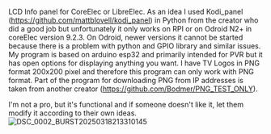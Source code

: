

LCD Info panel for CoreElec or LibreElec. As an idea I used Kodi_panel (https://github.com/mattblovell/kodi_panel) in Python from the creator who did a good job but unfortunately it only works on RPI or on Odroid N2+ in coreElec version 9.2.3. On Odroid, newer versions it cannot be started because there is a problem with python and GPIO library and similar issues. My program is based on arduino esp32 and primarily intended for PVR but it has open options for displaying anything you want. I have TV Logos in PNG format 200x200 pixel and therefore this program can only work with PNG format. Part of the program for downloading PNG from IP addresses is taken from another creator (https://github.com/Bodmer/PNG_TEST_ONLY).

I'm not a pro, but it's functional and if someone doesn't like it, let them modify it according to their own ideas.
![DSC_0002_BURST20250318213310145](https://github.com/user-attachments/assets/22000a47-1dbc-4bce-9bff-f4fc9774f020)
